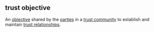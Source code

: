 ## trust objective

<p class="c8"><span>An </span><span class="c2"><a class="c3" href="#h.k0v6ir8wmcav">objective</a></span><span>&nbsp;shared by the </span><span class="c2"><a class="c3" href="#h.cn6bno48fomj">parties</a></span><span>&nbsp;in a </span><span class="c2"><a class="c3" href="#h.a9l3odcb1s29">trust community</a></span><span>&nbsp;to establish and maintain </span><span class="c2"><a class="c3" href="#h.pu2asd79bqzo">trust relationships</a></span><span class="c0">.</span></p>

